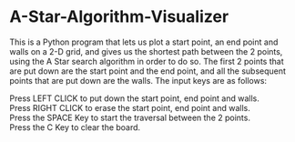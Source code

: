 # A-Star-Algorithm-Visualizer

This is a Python program that lets us plot a start point, an end point and walls on a 2-D grid, and gives us the shortest path between the 2 points, using the A Star search algorithm in order to do so. The first 2 points that are put down are the start point and the end point, and all the subsequent points that are put down are the walls. The input keys are as follows:

Press LEFT CLICK to put down the start point, end point and walls. <br />
Press RIGHT CLICK to erase the start point, end point and walls. <br />
Press the SPACE Key to start the traversal between the 2 points. <br />
Press the C Key to clear the board. <br />
